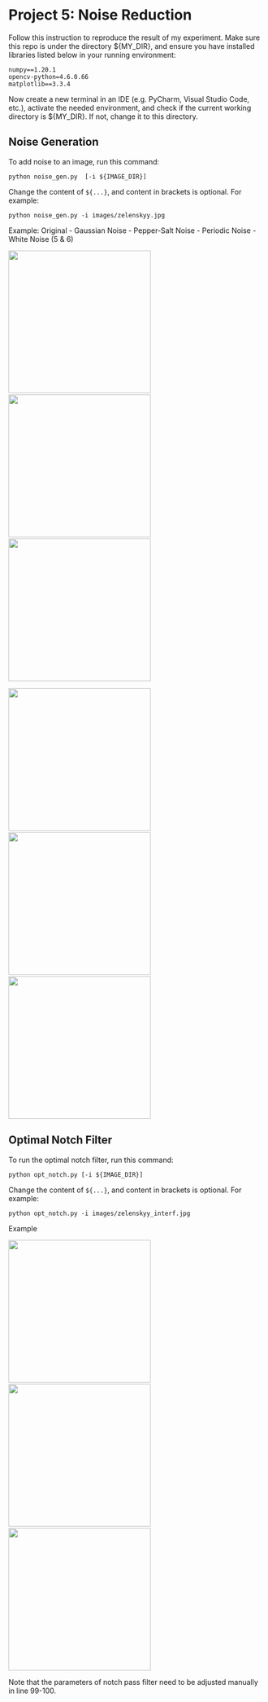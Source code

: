 # Project 5: Noise Reduction
Follow this instruction to reproduce the result of my experiment. Make sure this repo is under the directory ${MY_DIR}, and ensure you have installed libraries listed below in your running environment:

```
numpy==1.20.1
opencv-python=4.6.0.66
matplotlib==3.3.4
```

Now create a new terminal in an IDE (e.g. PyCharm, Visual Studio Code, etc.),
activate the needed environment,
and check if the current working directory is ${MY_DIR}. If not, change it to this directory.

## Noise Generation
To add noise to an image, run this command:

```
python noise_gen.py  [-i ${IMAGE_DIR}]
```

Change the content of ```${...}```, and content in brackets is optional. For example:

```
python noise_gen.py -i images/zelenskyy.jpg
```

Example: Original - Gaussian Noise - Pepper-Salt Noise - Periodic Noise - White Noise (5 & 6)
<p>
  <img src='images/zelenskyy.jpg' width='280'/>&nbsp;&nbsp;<img src='images/zelenskyy_gn.jpg' width='280'/>&nbsp;&nbsp;<img src='images/zelenskyy_pn.jpg' width='280'/>
</p>
<p>
  <img src='images/zelenskyy_prd.jpg' width='280'/>&nbsp;&nbsp;<img src='images/zelenskyy_wn_2.5e+04.jpg' width='280'/>&nbsp;&nbsp;<img src='images/zelenskyy_wn_1e+05.jpg' width='280'/>
</p>

## Optimal Notch Filter
To run the optimal notch filter, run this command:

```
python opt_notch.py [-i ${IMAGE_DIR}]
```

Change the content of ```${...}```, and content in brackets is optional. For example:

```
python opt_notch.py -i images/zelenskyy_interf.jpg
```

Example
<p>
  <img src='images/zelenskyy_interf.jpg' width='280'/>&nbsp;&nbsp;<img src='images/zelenskyy_interf_denoised.jpg' width='280'/>&nbsp;&nbsp;<img src='images/zelenskyy_interf_opt_denoised.jpg' width='280'/>
</p>

Note that the parameters of notch pass filter need to be adjusted manually in line 99-100.
